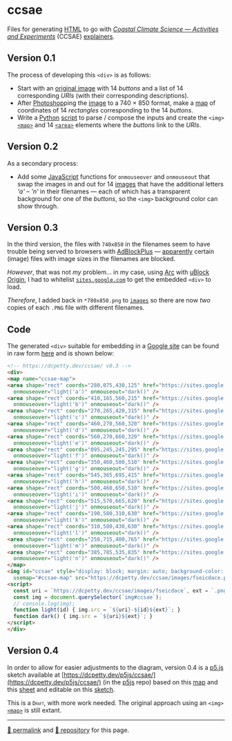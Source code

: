 # ccsae

Files for generating [HTML](./ccsae.html) to go with [*Coastal Climate Science &mdash; Activities and Experiments*](https://sites.google.com/view/coastal-climate-science) (CCSAE) [explainers](https://sites.google.com/view/coastal-climate-science/explainers).

## Version 0.1

The process of developing this `<div>` is as follows:

- Start with an [original image](./images/fseicdace-original.png) with 14 *buttons* and a list of 14 corresponding *URIs* (with their corresponding descriptions).
- After [Photoshop](https://www.adobe.com/products/photoshop.html)ping the [image](./images/fseicdace-740x850.png) to a 740 &#215; 850 format, make a [map](https://drive.google.com/file/d/1FprjDBazKrCQTaQn9zqDLBZvqCTdRRNK/) of coordinates of 14 *rectangles* corresponding to the 14 *buttons*.
- Write a [Python](https://docs.python.org/3/) [script](https://github.com/dcpetty/ccsae/blob/main/src/ccsae.py) to parse / compose the inputs and create the `<img>` [`<map>`](https://developer.mozilla.org/en-US/docs/Web/HTML/Element/map) and 14 [`<area>`](https://developer.mozilla.org/en-US/docs/Web/HTML/Element/area) elements where the *buttons* link to the *URIs*.

## Version 0.2

As a secondary process:

- Add some [JavaScript](https://typescriptlang.org/) functions for `onmouseover` and `onmouseout` that swap the images in and out for 14 [images](https://github.com/dcpetty/ccsae/tree/main/images) that have the additional letters *'a'* &ndash; *'n'* in their filenames &mdash; each of which has a transparent background for one of the *buttons*, so the `<img>` background color can show through. 

## Version 0.3

In the third version, the files with `740x850` in the filenames seem to have trouble being served to browsers with [AdBlockPlus](https://adblockplus.org/) &mdash; [apparently](https://stackoverflow.com/questions/17255493/how-to-stop-adblock-plus-blocking-images-in-html-page) certain (image) files with image sizes in the filenames are blocked.

*However*, that was not *my* problem&hellip; in my case, using [Arc](https://arc.net/) with [uBlock Origin](https://ublockorigin.com/), I had to whitelist [`sites.google.com`](https://sites.google.com/) to get the embedded `<div>` to load.

*Therefore*, I added back in `*780x850.png` to [`images`](https://github.com/dcpetty/ccsae/tree/main/images) so there are now *two* copies of each `.PNG` file with different filenames.

## Code

The generated `<div>` suitable for embedding in a [Google site](https://sites.google.com/) can be found in raw form [here](https://raw.githubusercontent.com/dcpetty/ccsae/refs/heads/main/ccsae.html) and is shown below:

```html
<!-- https://dcpetty.dev/ccsae/ v0.3 -->
<div>
<map name="ccsae-map">
<area shape="rect" coords="280,075,430,125" href="https://sites.google.com/view/coastal-climate-science/explainers/increasing-co2" alt="increasing co2 in the atmosphere"
  onmouseover="light('a')" onmouseout="dark()" />
<area shape="rect" coords="410,165,560,215" href="https://sites.google.com/view/coastal-climate-science/explainers/warmer-air" alt="warmer air and the greenhouse effect"
  onmouseover="light('b')" onmouseout="dark()" />
<area shape="rect" coords="270,265,420,315" href="https://sites.google.com/view/coastal-climate-science/explainers/warmer-ocean" alt="warmer ocean water"
  onmouseover="light('c')" onmouseout="dark()" />
<area shape="rect" coords="460,270,560,320" href="https://sites.google.com/view/coastal-climate-science/explainers/more-water-vapor" alt="more water vapor in the air"
  onmouseover="light('d')" onmouseout="dark()" />
<area shape="rect" coords="560,270,660,320" href="https://sites.google.com/view/coastal-climate-science/explainers/melting-glaciers" alt="melting glaciers and ice sheets"
  onmouseover="light('e')" onmouseout="dark()" />
<area shape="rect" coords="095,245,245,295" href="https://sites.google.com/view/coastal-climate-science/explainers/ocean-acidification" alt="ocean acidification"
  onmouseover="light('f')" onmouseout="dark()" />
<area shape="rect" coords="350,460,500,510" href="https://sites.google.com/view/coastal-climate-science/explainers/sea-level" alt="rising sea level"
  onmouseover="light('g')" onmouseout="dark()" />
<area shape="rect" coords="545,365,695,415" href="https://sites.google.com/view/coastal-climate-science/explainers/water-salinity" alt="regional changes in water salinity"
  onmouseover="light('h')" onmouseout="dark()" />
<area shape="rect" coords="500,460,650,510" href="https://sites.google.com/view/coastal-climate-science/explainers/ocean-circulation" alt="changes to atlantic ocean circulation"
  onmouseover="light('i')" onmouseout="dark()" />
<area shape="rect" coords="515,570,665,620" href="https://sites.google.com/view/coastal-climate-science/explainers/extreme-weather" alt="extreme and changing weather"
  onmouseover="light('j')" onmouseout="dark()" />
<area shape="rect" coords="190,580,310,630" href="https://sites.google.com/view/coastal-climate-science/explainers/less-dissolved-oxygen" alt="less dissolved oxygen in water"
  onmouseover="light('k')" onmouseout="dark()" />
<area shape="rect" coords="310,580,430,630" href="https://sites.google.com/view/coastal-climate-science/explainers/algal-blooms" alt="harmful algal blooms (habs)"
  onmouseover="light('l')" onmouseout="dark()" />
<area shape="rect" coords="250,715,400,765" href="https://sites.google.com/view/coastal-climate-science/explainers/harm-to-marine" alt="harm to marine life"
  onmouseover="light('m')" onmouseout="dark()" />
<area shape="rect" coords="385,785,535,835" href="https://sites.google.com/view/coastal-climate-science/explainers/harm-to-human" alt="harm to human and terrestrial life"
  onmouseover="light('n')" onmouseout="dark()" />
</map>
<img id="ccsae" style="display: block; margin: auto; background-color: gold;"
  usemap="#ccsae-map" src="https://dcpetty.dev/ccsae/images/fseicdace.png" alt="ccsae" />
<script>
  const uri = `https://dcpetty.dev/ccsae/images/fseicdace`, ext = `.png`;
  const img = document.querySelector(`img#ccsae`);
  // console.log(img);
  function light(id) { img.src = `${uri}-${id}${ext}`; }
  function dark() { img.src = `${uri}${ext}`; }
</script>
</div>
```

## Version 0.4

In order to allow for easier adjustments to the diagram, version 0.4 is a [p5.js](https://p5js.org/) sketch available at [https://dcpetty.dev/p5js/ccsae/](https://dcpetty.dev/p5js/ccsae/) (in the [p5js](https://github.com/dcpetty/p5js/) repo) based on this [map](https://drive.google.com/file/d/1FprjDBazKrCQTaQn9zqDLBZvqCTdRRNK/) and this [sheet](https://docs.google.com/spreadsheets/d/1rNqqxYPTbS7i4eP5O07fCUB0CsrdaG4itB4KsOd3UGo/) and editable on this [sketch](https://editor.p5js.org/dcpetty/sketches/x1MXpMMEI).

This is a <span style="font-variant: small-caps;">`Draft`</span>, with more work needed. The original approach using an `<img>` [`<map>`](https://developer.mozilla.org/en-US/docs/Web/HTML/Element/map) is still extant.

<hr>

[&#128279; permalink](https://dcpetty.github.io/ccsae/) and [&#128297; repository](https://github.com/dcpetty/ccsae/) for this page.
